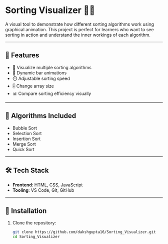 # Sorting Visualizer 🧮✨

A visual tool to demonstrate how different sorting algorithms work using graphical animation. This project is perfect for learners who want to see sorting in action and understand the inner workings of each algorithm.

---

## 🚀 Features

- 🔢 Visualize multiple sorting algorithms
- 🎨 Dynamic bar animations
- ⏱️ Adjustable sorting speed
- 🎚️ Change array size
- 📊 Compare sorting efficiency visually

---

## 🧠 Algorithms Included

- Bubble Sort
- Selection Sort
- Insertion Sort
- Merge Sort
- Quick Sort

---

## 🛠️ Tech Stack

- **Frontend**: HTML, CSS, JavaScript
- **Tooling**: VS Code, Git, GitHub

---

## 🔧 Installation

1. Clone the repository:
   ```bash
   git clone https://github.com/dakshgupta16/Sorting_Visualizer.git
   cd Sorting_Visualizer
